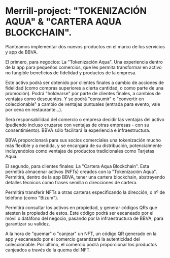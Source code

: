 # Merrill-project: "TOKENIZACIÓN AQUA" & "CARTERA AQUA BLOCKCHAIN".

Planteamos implementar dos nuevos productos en el marco de los servicios y app de BBVA.

El primero, para negocios: La "Tokenización Aqua". Una experiencia dentro de la app para pequeños comercios, que les permita transformar en activo no fungible beneficios de fidelidad y productos de la empresa. 

Este activo podrá ser obtenido por clientes finales a cambio de acciones de fidelidad (como compras superiores a cierta cantidad, o como parte de una promoción). Podrá "holdearse" por parte de clientes finales, a cambios de ventajas como descuentos. Y se podrá "consumir" o "convertir en coleccionable" a cambio de ventajas puntuales (entrada para evento, vale por cena en restaurante...). 

Será responsabilidad del comercio o empresa decidir las ventajas del activo (pudiendo incluso cruzarse con ventajas de otras empresas - con su consentimiento). BBVA sólo facilitará la experiencia e infraestructura.

BBVA proporcionará para sus socios comerciales una tokenización mucho más flexible y a medida, y se encargará de su distribución, potencialmente incluyendolos como ventajas de productos tradicionales como Tarjetas Aqua.

El segundo, para clientes finales: La "Cartera Aqua Blockchain". Esta permitirá almacenar activos (NFTs) creados con la "Tokenización Aqua". Permitirá, dentro de la app BBVA, tener una cartera blockchain, abstrayendo detalles técnicos como frases semilla o direcciones de cartera.

Permitirá transferir NFTs a otras carteras especificando la dirección, o nº de teléfono (como "Bizum").

Permitirá consultar los activos en propiedad, y generar códigos QRs que atesten la propiedad de estos. Este código podrá ser escaneado por el móvil o datáfono del negocio, pasando por la infraestructura de BBVA, para garantizar su validez.

A la hora de "quemar" o "canjear" un NFT, un código QR generado en la app y escaneado por el comercio garantizará la autenticidad del coleccionable. Por último, el comercio podrá proporcionar los productos canjeados a través de la quema del NFT.
